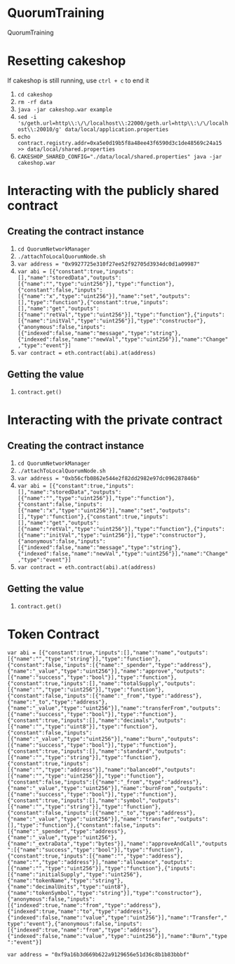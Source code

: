 # QuorumTraining
QuorumTraining

# Resetting cakeshop

If cakeshop is still running, use `ctrl + c` to end it

1. `cd cakeshop`
2. `rm -rf data`
3. `java -jar cakeshop.war example`
4. `sed -i 's/geth.url=http\\:\/\/localhost\\:22000/geth.url=http\\:\/\/localhost\\:20010/g' data/local/application.properties`
5. `echo contract.registry.addr=0xa5e0d19b5f8a48ee43f6590d3c1de48569c24a15 >> data/local/shared.properties`
6. `CAKESHOP_SHARED_CONFIG="./data/local/shared.properties" java -jar cakeshop.war`

# Interacting with the publicly shared contract

## Creating the contract instance

1. `cd QuorumNetworkManager`
2. `./attachToLocalQuorumNode.sh`
3. `var address = "0x9927725e310f27ee52f92705d3934dc0d1a09987"`
4. `var abi = [{"constant":true,"inputs":[],"name":"storedData","outputs":[{"name":"","type":"uint256"}],"type":"function"},{"constant":false,"inputs":[{"name":"x","type":"uint256"}],"name":"set","outputs":[],"type":"function"},{"constant":true,"inputs":[],"name":"get","outputs":[{"name":"retVal","type":"uint256"}],"type":"function"},{"inputs":[{"name":"initVal","type":"uint256"}],"type":"constructor"},{"anonymous":false,"inputs":[{"indexed":false,"name":"message","type":"string"},{"indexed":false,"name":"newVal","type":"uint256"}],"name":"Change","type":"event"}]`
5. `var contract = eth.contract(abi).at(address)`

## Getting the value

1. `contract.get()`

# Interacting with the private contract

## Creating the contract instance

1. `cd QuorumNetworkManager`
2. `./attachToLocalQuorumNode.sh`
3. `var address = "0xb56cfb0862e544e2f82dd2982e97dc096287846b"`
4. `var abi = [{"constant":true,"inputs":[],"name":"storedData","outputs":[{"name":"","type":"uint256"}],"type":"function"},{"constant":false,"inputs":[{"name":"x","type":"uint256"}],"name":"set","outputs":[],"type":"function"},{"constant":true,"inputs":[],"name":"get","outputs":[{"name":"retVal","type":"uint256"}],"type":"function"},{"inputs":[{"name":"initVal","type":"uint256"}],"type":"constructor"},{"anonymous":false,"inputs":[{"indexed":false,"name":"message","type":"string"},{"indexed":false,"name":"newVal","type":"uint256"}],"name":"Change","type":"event"}]`
5. `var contract = eth.contract(abi).at(address)`

## Getting the value

1. `contract.get()`

# Token Contract

`var abi = [{"constant":true,"inputs":[],"name":"name","outputs":[{"name":"","type":"string"}],"type":"function"},{"constant":false,"inputs":[{"name":"_spender","type":"address"},{"name":"_value","type":"uint256"}],"name":"approve","outputs":[{"name":"success","type":"bool"}],"type":"function"},{"constant":true,"inputs":[],"name":"totalSupply","outputs":[{"name":"","type":"uint256"}],"type":"function"},{"constant":false,"inputs":[{"name":"_from","type":"address"},{"name":"_to","type":"address"},{"name":"_value","type":"uint256"}],"name":"transferFrom","outputs":[{"name":"success","type":"bool"}],"type":"function"},{"constant":true,"inputs":[],"name":"decimals","outputs":[{"name":"","type":"uint8"}],"type":"function"},{"constant":false,"inputs":[{"name":"_value","type":"uint256"}],"name":"burn","outputs":[{"name":"success","type":"bool"}],"type":"function"},{"constant":true,"inputs":[],"name":"standard","outputs":[{"name":"","type":"string"}],"type":"function"},{"constant":true,"inputs":[{"name":"","type":"address"}],"name":"balanceOf","outputs":[{"name":"","type":"uint256"}],"type":"function"},{"constant":false,"inputs":[{"name":"_from","type":"address"},{"name":"_value","type":"uint256"}],"name":"burnFrom","outputs":[{"name":"success","type":"bool"}],"type":"function"},{"constant":true,"inputs":[],"name":"symbol","outputs":[{"name":"","type":"string"}],"type":"function"},{"constant":false,"inputs":[{"name":"_to","type":"address"},{"name":"_value","type":"uint256"}],"name":"transfer","outputs":[],"type":"function"},{"constant":false,"inputs":[{"name":"_spender","type":"address"},{"name":"_value","type":"uint256"},{"name":"_extraData","type":"bytes"}],"name":"approveAndCall","outputs":[{"name":"success","type":"bool"}],"type":"function"},{"constant":true,"inputs":[{"name":"","type":"address"},{"name":"","type":"address"}],"name":"allowance","outputs":[{"name":"","type":"uint256"}],"type":"function"},{"inputs":[{"name":"initialSupply","type":"uint256"},{"name":"tokenName","type":"string"},{"name":"decimalUnits","type":"uint8"},{"name":"tokenSymbol","type":"string"}],"type":"constructor"},{"anonymous":false,"inputs":[{"indexed":true,"name":"from","type":"address"},{"indexed":true,"name":"to","type":"address"},{"indexed":false,"name":"value","type":"uint256"}],"name":"Transfer","type":"event"},{"anonymous":false,"inputs":[{"indexed":true,"name":"from","type":"address"},{"indexed":false,"name":"value","type":"uint256"}],"name":"Burn","type":"event"}]
`

`var address = "0xf9a16b3d669b622a9129656e51d36c8b1b83bbbf"`
